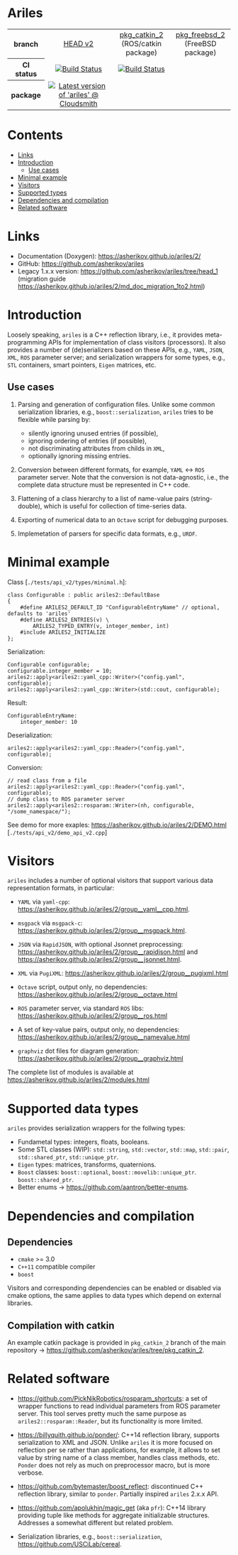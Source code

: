 Ariles
======

<table>
  <tr>
    <th>branch</th>
    <td align="center">
        <a href="https://github.com/asherikov/ariles/tree/head_2">HEAD v2</a>
    </td>
    <td align="center">
        <a href="https://github.com/asherikov/ariles/tree/pkg_catkin_2">pkg_catkin_2</a><br/>
        (ROS/catkin package)
    </td>
    <td align="center">
        <a href="https://github.com/asherikov/ariles/tree/pkg_freebsd_2">pkg_freebsd_2</a><br/>
        (FreeBSD package)
    </td>
  </tr>
  <tr>
    <th>CI status</th>
    <td align="center">
        <a href="https://github.com/asherikov/ariles/actions?query=workflow%3A.github%2Fworkflows%2Fhead_2.yml+branch%3Ahead_2">
        <img src="https://github.com/asherikov/ariles/workflows/.github/workflows/head_2.yml/badge.svg?branch=head_2" alt="Build Status">
        </a>
    </td>
    <td align="center">
        <a href="https://github.com/asherikov/ariles/actions?query=workflow%3A.github%2Fworkflows%2Fcatkin_2.yml+branch%3Apkg_catkin_2">
        <img src="https://github.com/asherikov/ariles/workflows/.github/workflows/catkin_2.yml/badge.svg?branch=pkg_catkin_2" alt="Build Status">
        </a>
    </td>
    <td align="center"></td>
  </tr>
  <tr>
    <th>package</th>
    <td align="center">
        <a href="https://cloudsmith.io/~asherikov-aV7/repos/all/packages/detail/deb/ariles2-core/latest/a=amd64;d=ubuntu%252Fbionic;t=binary/">
        <img src="https://api-prd.cloudsmith.io/v1/badges/version/asherikov-aV7/all/deb/ariles2-core/latest/a=amd64;d=ubuntu%252Fbionic;t=binary/?render=true&show_latest=true" alt="Latest version of 'ariles' @ Cloudsmith">
        </a>
    </td>
    <td align="center"></td>
    <td align="center"></td>
  </tr>
</table>



Contents
========
* [Links](#links)
* [Introduction](#intro)
    * [Use cases](#uses)
* [Minimal example](#example)
* [Visitors](#visitors)
* [Supported types](#types)
* [Dependencies and compilation](#compilation)
* [Related software](#related)


<a name="links"></a>
Links
=====
* Documentation (Doxygen): https://asherikov.github.io/ariles/2/
* GitHub: https://github.com/asherikov/ariles
* Legacy 1.x.x version: https://github.com/asherikov/ariles/tree/head_1
  (migration guide https://asherikov.github.io/ariles/2/md_doc_migration_1to2.html)


<a name="intro"></a>
Introduction
============

Loosely speaking, `ariles` is a C++ reflection library, i.e., it provides
meta-programming APIs for implementation of class visitors (processors). It
also provides a number of (de)serializers based on these APIs, e.g., `YAML`,
`JSON`, `XML`, `ROS` parameter server; and serialization wrappers for some
types, e.g., `STL` containers, smart pointers, `Eigen` matrices, etc.


<a name="uses"></a>
Use cases
---------

1. Parsing and generation of configuration files. Unlike some common
   serialization libraries, e.g., `boost::serialization`, `ariles` tries to be
   flexible while parsing by:
    - silently ignoring unused entries (if possible),
    - ignoring ordering of entries (if possible),
    - not discriminating attributes from childs in `XML`,
    - optionally ignoring missing entries.

2. Conversion between different formats, for example, `YAML` <-> `ROS`
   parameter server. Note that the conversion is not data-agnostic, i.e., the
   complete data structure must be represented in C++ code.

3. Flattening of a class hierarchy to a list of name-value pairs
   (string-double), which is useful for collection of time-series data.

4. Exporting of numerical data to an `Octave` script for debugging purposes.

5. Implemetation of parsers for specific data formats, e.g., `URDF`.



<a name="example"></a>
Minimal example
===============


Class [`./tests/api_v2/types/minimal.h`]:
```
class Configurable : public ariles2::DefaultBase
{
    #define ARILES2_DEFAULT_ID "ConfigurableEntryName" // optional, defaults to 'ariles'
    #define ARILES2_ENTRIES(v) \
        ARILES2_TYPED_ENTRY(v, integer_member, int)
    #include ARILES2_INITIALIZE
};
```

Serialization:
```
Configurable configurable;
configurable.integer_member = 10;
ariles2::apply<ariles2::yaml_cpp::Writer>("config.yaml", configurable);
ariles2::apply<ariles2::yaml_cpp::Writer>(std::cout, configurable);
```

Result:
```
ConfigurableEntryName:
    integer_member: 10
```

Deserialization:
```
ariles2::apply<ariles2::yaml_cpp::Reader>("config.yaml", configurable);
```

Conversion:
```
// read class from a file
ariles2::apply<ariles2::yaml_cpp::Reader>("config.yaml", configurable);
// dump class to ROS parameter server
ariles2::apply<ariles2::rosparam::Writer>(nh, configurable, "/some_namespace/");
```

See demo for more exaples: https://asherikov.github.io/ariles/2/DEMO.html
[`./tests/api_v2/demo_api_v2.cpp`]



<a name="visitors"></a>
Visitors
========

`ariles` includes a number of optional visitors that support various data
representation formats, in particular:

* `YAML` via `yaml-cpp`:
  https://asherikov.github.io/ariles/2/group__yaml__cpp.html.

* `msgpack` via `msgpack-c`:
  https://asherikov.github.io/ariles/2/group__msgpack.html.

* `JSON` via `RapidJSON`, with optional Jsonnet preprocessing:
  https://asherikov.github.io/ariles/2/group__rapidjson.html and
  https://asherikov.github.io/ariles/2/group__jsonnet.html.

* `XML` via `PugiXML`:
  https://asherikov.github.io/ariles/2/group__pugixml.html

* `Octave` script, output only, no dependencies:
  https://asherikov.github.io/ariles/2/group__octave.html

* `ROS` parameter server, via standard `ROS` libs:
  https://asherikov.github.io/ariles/2/group__ros.html

* A set of key-value pairs, output only, no dependencies:
  https://asherikov.github.io/ariles/2/group__namevalue.html

* `graphviz` dot files for diagram generation:
  https://asherikov.github.io/ariles/2/group__graphviz.html


The complete list of modules is available at
https://asherikov.github.io/ariles/2/modules.html



<a name="types"></a>
Supported data types
====================

`ariles` provides serialization wrappers for the follwing types:

* Fundametal types: integers, floats, booleans.
* Some STL classes (WIP): `std::string`, `std::vector`, `std::map`, `std::pair`, `std::shared_ptr`, `std::unique_ptr`.
* `Eigen` types: matrices, transforms, quaternions.
* `Boost` classes: `boost::optional`, `boost::movelib::unique_ptr`. `boost::shared_ptr`.
* Better enums -> https://github.com/aantron/better-enums.



<a name="compilation"></a>
Dependencies and compilation
============================

Dependencies
------------

- `cmake` >= 3.0
- `C++11` compatible compiler
- `boost`

Visitors and corresponding dependencies can be enabled or disabled via cmake
options, the same applies to data types which depend on external libraries.


Compilation with catkin
-----------------------

An example catkin package is provided in `pkg_catkin_2` branch of the main
repository -> https://github.com/asherikov/ariles/tree/pkg_catkin_2.



<a name="related"></a>
Related software
================

* https://github.com/PickNikRobotics/rosparam_shortcuts: a set of wrapper
  functions to read individual parameters from ROS parameter server. This tool
  serves pretty much the same purpose as `ariles2::rosparam::Reader`, but its
  functionality is more limited.

* https://billyquith.github.io/ponder/: C++14 reflection library, supports
  serialization to XML and JSON. Unlike `ariles` it is more focused on
  reflection per se rather than applications, for example, it allows to set
  value by string name of a class member, handles class methods, etc. `Ponder`
  does not rely as much on preprocessor macro, but is more verbose.

* https://github.com/bytemaster/boost_reflect: discontinued C++ reflection
  library, similar to `ponder`. Partially inspired `ariles` 2.x.x API.

* https://github.com/apolukhin/magic_get (aka `pfr`): C++14 library providing
  tuple like methods for aggregate initializable structures. Addresses a
  somewhat different but related problem.

* Serialization libraries, e.g., `boost::serialization`,
  https://github.com/USCiLab/cereal.

